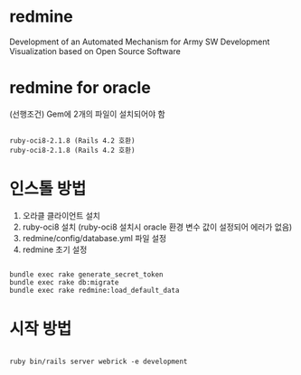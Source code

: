 # redmine
Development of an Automated Mechanism for Army SW Development Visualization based on Open Source Software

# redmine for oracle

(선행조건) Gem에 2개의 파일이 설치되어야 함
<pre><code>
ruby-oci8-2.1.8 (Rails 4.2 호환)
ruby-oci8-2.1.8 (Rails 4.2 호환)
</code></pre>

# 인스톨 방법
1. 오라클 클라이언트 설치
2. ruby-oci8 설치 (ruby-oci8 설치시 oracle 환경 변수 값이 설정되어 에러가 없음)
3. redmine/config/database.yml 파일 설정
4. redmine 초기 설정
<pre><code>
bundle exec rake generate_secret_token
bundle exec rake db:migrate
bundle exec rake redmine:load_default_data
</code></pre>

# 시작 방법
<pre><code>
ruby bin/rails server webrick -e development
</code></pre>
